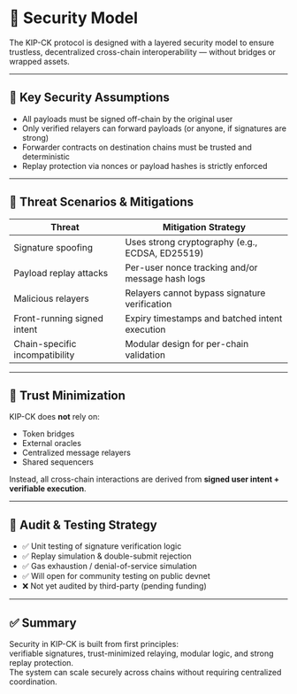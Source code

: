# 🔐 Security Model

The KIP-CK protocol is designed with a layered security model to ensure trustless, decentralized cross-chain interoperability — without bridges or wrapped assets.

---

## 🧱 Key Security Assumptions

- All payloads must be signed off-chain by the original user
- Only verified relayers can forward payloads (or anyone, if signatures are strong)
- Forwarder contracts on destination chains must be trusted and deterministic
- Replay protection via nonces or payload hashes is strictly enforced

---

## 🧩 Threat Scenarios & Mitigations

| Threat                              | Mitigation Strategy                                 |
|-------------------------------------|-----------------------------------------------------|
| Signature spoofing                  | Uses strong cryptography (e.g., ECDSA, ED25519)     |
| Payload replay attacks              | Per-user nonce tracking and/or message hash logs    |
| Malicious relayers                  | Relayers cannot bypass signature verification       |
| Front-running signed intent         | Expiry timestamps and batched intent execution      |
| Chain-specific incompatibility      | Modular design for per-chain validation             |

---

## 🔄 Trust Minimization

KIP-CK does **not** rely on:

- Token bridges
- External oracles
- Centralized message relayers
- Shared sequencers

Instead, all cross-chain interactions are derived from **signed user intent + verifiable execution**.

---

## 🧪 Audit & Testing Strategy

- ✅ Unit testing of signature verification logic
- ✅ Replay simulation & double-submit rejection
- ✅ Gas exhaustion / denial-of-service simulation
- ✅ Will open for community testing on public devnet
- ❌ Not yet audited by third-party (pending funding)

---

## ✅ Summary

Security in KIP-CK is built from first principles:  
verifiable signatures, trust-minimized relaying, modular logic, and strong replay protection.  
The system can scale securely across chains without requiring centralized coordination.
